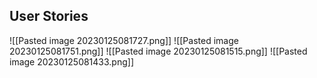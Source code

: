 ## User Stories
![[Pasted image 20230125081727.png]]
![[Pasted image 20230125081751.png]]
![[Pasted image 20230125081515.png]]
![[Pasted image 20230125081433.png]]
